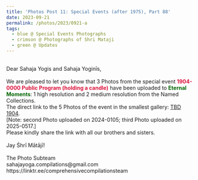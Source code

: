 ```yaml
---
title: 'Photos Post 11: Special Events (after 1975), Part 88'
date: 2023-09-21
permalink: /photos/2023/0921-a
tags:
  - blue @ Special Events Photographs
  - crimson @ Photographs of Shri Mataji
  - green @ Updates
---
```


<p>
<br>
Dear Sahaja Yogis and Sahaja Yoginīs,<br>
<br>
We are pleased to let you know that 3 Photos from the special event <font color="Crimson"><b>1904-0000 Public Program (holding a candle)</b></font> have been uploaded to <font color="DarkGreen"><b>Eternal Moments</b></font>:  1 high resolution and 2 medium resolution from the Named Collections.<br>
The direct link to the 5 Photos of the event in the smallest gallery: <a href="https://eternalmoments.smugmug.com/Countries/TBD/1904"> TBD 1904</a>.<br>
[Note: second Photo uploaded on 2024-0105; third Photo uploaded on 2025-0517.]<br>
Please kindly share the link with all our brothers and sisters.<br>
<br>
Jay Śhrī Mātājī!<br>
<br>
The Photo Subteam<br>
sahajayoga.compilations@gmail.com<br>
https://linktr.ee/comprehensivecompilationsteam<br>
</p>